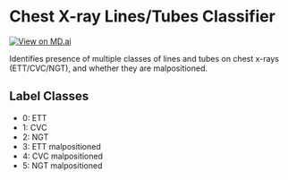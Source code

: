 # Chest X-ray Lines/Tubes Classifier

[![View on MD.ai](https://mdai-assets.s3.amazonaws.com/logo/github_badge.svg)](https://public.md.ai/annotator/project/DZNY1GN5/)

Identifies presence of multiple classes of lines and tubes on chest x-rays (ETT/CVC/NGT), and whether they are malpositioned.

## Label Classes

+ 0: ETT
+ 1: CVC
+ 2: NGT
+ 3: ETT malpositioned
+ 4: CVC malpositioned
+ 5: NGT malpositioned
